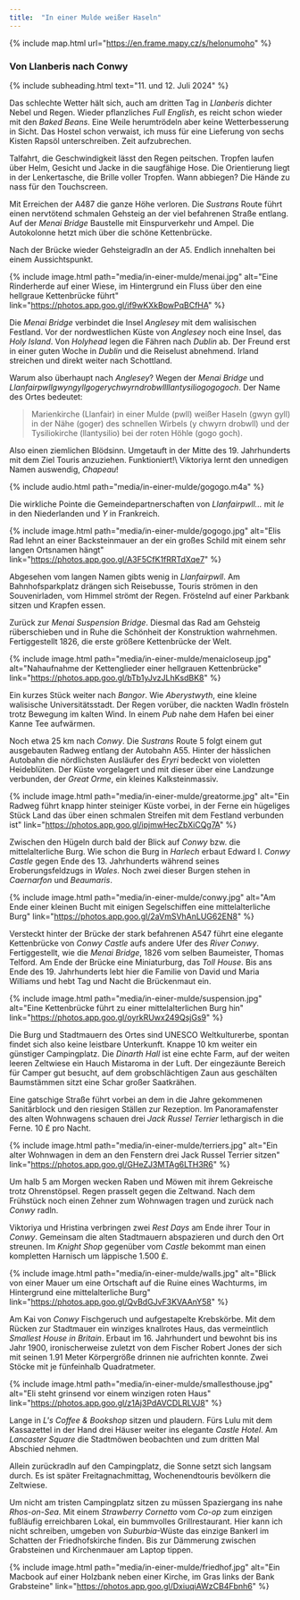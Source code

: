 ```yaml
---
title:  "In einer Mulde weißer Haseln"
---
```


{% include map.html url="https://en.frame.mapy.cz/s/helonumoho" %}

### Von Llanberis nach Conwy

{% include subheading.html text="11. und 12. Juli 2024" %}

Das schlechte Wetter hält sich, auch am dritten Tag in *Llanberis* dichter Nebel und Regen.
Wieder pflanzliches *Full English*, es reicht schon wieder mit den *Baked Beans*.
Eine Weile herumtrödeln aber keine Wetterbesserung in Sicht.
Das Hostel schon verwaist, ich muss für eine Lieferung von sechs Kisten Rapsöl unterschreiben.
Zeit aufzubrechen.

Talfahrt, die Geschwindigkeit lässt den Regen peitschen.
Tropfen laufen über Helm, Gesicht und Jacke in die saugfähige Hose.
Die Orientierung liegt in der Lenkertasche, die Brille voller Tropfen.
Wann abbiegen?
Die Hände zu nass für den Touchscreen.

Mit Erreichen der A487 die ganze Höhe verloren.
Die *Sustrans* Route führt einen nervtötend schmalen Gehsteig an der viel befahrenen Straße entlang.
Auf der *Menai Bridge* Baustelle mit Einspurverkehr und Ampel.
Die Autokolonne hetzt mich über die schöne Kettenbrücke.

Nach der Brücke wieder Gehsteigradln an der A5.
Endlich innehalten bei einem Aussichtspunkt.

{% include image.html path="media/in-einer-mulde/menai.jpg" alt="Eine Rinderherde auf einer Wiese, im Hintergrund ein Fluss über den eine hellgraue Kettenbrücke führt" link="https://photos.app.goo.gl/if9wKXkBpwPqBCfHA" %}

Die *Menai Bridge* verbindet die Insel *Anglesey* mit dem walisischen Festland.
Vor der nordwestlichen Küste von *Anglesey* noch eine Insel, das *Holy Island*.
Von *Holyhead* legen die Fähren nach *Dublin* ab.
Der Freund erst in einer guten Woche in *Dublin* und die Reiselust abnehmend.
Irland streichen und direkt weiter nach Schottland.

Warum also überhaupt nach *Anglesey*?
Wegen der *Menai Bridge* und *Llanfairpwll­gwyngyllgogery­chwyrndrobwll­llantysilio­gogogoch*.
Der Name des Ortes bedeutet:

>Marienkirche (Llanfair) in einer Mulde (pwll) weißer Haseln (gwyn gyll) in der Nähe (goger) des schnellen Wirbels (y chwyrn drobwll) und der Tysiliokirche (llantysilio) bei der roten Höhle (gogo goch).

Also einen ziemlichen Blödsinn.
Umgetauft in der Mitte des 19. Jahrhunderts mit dem Ziel Touris anzuziehen.
Funktioniert!\\
Viktoriya lernt den unnedigen Namen auswendig, *Chapeau*!

{% include audio.html path="media/in-einer-mulde/gogogo.m4a" %}

Die wirkliche Pointe die Gemeindepartnerschaften von *Llanfairpwll...* mit *le* in den Niederlanden und *Y* in Frankreich.

{% include image.html path="media/in-einer-mulde/gogogo.jpg" alt="Elis Rad lehnt an einer Backsteinmauer an der ein großes Schild mit einem sehr langen Ortsnamen hängt" link="https://photos.app.goo.gl/A3F5CfK1fRRTdXqe7" %}

Abgesehen vom langen Namen gibts wenig in *Llanfairpwll*.
Am Bahnhofsparkplatz drängen sich Reisebusse, Touris strömen in den Souvenirladen, vom Himmel strömt der Regen.
Fröstelnd auf einer Parkbank sitzen und Krapfen essen.

Zurück zur *Menai Suspension Bridge*.
Diesmal das Rad am Gehsteig rüberschieben und in Ruhe die Schönheit der Konstruktion wahrnehmen.
Fertiggestellt 1826, die erste größere Kettenbrücke der Welt.

{% include image.html path="media/in-einer-mulde/menaicloseup.jpg" alt="Nahaufnahme der Kettenglieder einer hellgrauen Kettenbrücke" link="https://photos.app.goo.gl/bTb1yJvzJLhKsdBK8" %}

Ein kurzes Stück weiter nach *Bangor*.
Wie *Aberystwyth*, eine kleine walisische Universitätsstadt.
Der Regen vorüber, die nackten Wadln frösteln trotz Bewegung im kalten Wind.
In einem *Pub* nahe dem Hafen bei einer Kanne Tee aufwärmen.

Noch etwa 25 km nach *Conwy*.
Die *Sustrans* Route 5 folgt einem gut ausgebauten Radweg entlang der Autobahn A55.
Hinter der hässlichen Autobahn die nördlichsten Ausläufer des *Eryri* bedeckt von violetten Heideblüten.
Der Küste vorgelagert und mit dieser über eine Landzunge verbunden, der *Great Orme*, ein kleines Kalksteinmassiv.

{% include image.html path="media/in-einer-mulde/greatorme.jpg" alt="Ein Radweg führt knapp hinter steiniger Küste vorbei, in der Ferne ein hügeliges Stück Land das über einen schmalen Streifen mit dem Festland verbunden ist" link="https://photos.app.goo.gl/ipjmwHecZbXiCQg7A" %}

Zwischen den Hügeln durch bald der Blick auf *Conwy* bzw. die mittelalterliche Burg.
Wie schon die Burg in *Harlech* erbaut Edward I. *Conwy Castle* gegen Ende des 13. Jahrhunderts während seines Eroberungsfeldzugs in *Wales*.
Noch zwei dieser Burgen stehen in *Caernarfon* und *Beaumaris*.

{% include image.html path="media/in-einer-mulde/conwy.jpg" alt="Am Ende einer kleinen Bucht mit einigen Segelschiffen eine mittelalterliche Burg" link="https://photos.app.goo.gl/2aVmSVhAnLUG62EN8" %}

Versteckt hinter der Brücke der stark befahrenen A547 führt eine elegante Kettenbrücke von *Conwy Castle* aufs andere Ufer des *River Conwy*.
Fertiggestellt, wie die *Menai Bridge*, 1826 vom selben Baumeister, Thomas Telford.
Am Ende der Brücke eine Miniaturburg, das *Toll House*.
Bis ans Ende des 19. Jahrhunderts lebt hier die Familie von David und Maria Williams und hebt Tag und Nacht die Brückenmaut ein.

{% include image.html path="media/in-einer-mulde/suspension.jpg" alt="Eine Kettenbrücke führt zu einer mittelalterlichen Burg hin" link="https://photos.app.goo.gl/oyrkRUwx249QsjGs9" %}

Die Burg und Stadtmauern des Ortes sind UNESCO Weltkulturerbe, spontan findet sich also keine leistbare Unterkunft.
Knappe 10 km weiter ein günstiger Campingplatz.
Die *Dinarth Hall* ist eine echte Farm, auf der weiten leeren Zeltwiese ein Hauch Mistaroma in der Luft.
Der eingezäunte Bereich für Camper gut besucht, auf dem grobschlächtigen Zaun aus geschälten Baumstämmen sitzt eine Schar großer Saatkrähen.

Eine gatschige Straße führt vorbei an dem in die Jahre gekommenen Sanitärblock und den riesigen Ställen zur Rezeption.
Im Panoramafenster des alten Wohnwagens schauen drei *Jack Russel Terrier* lethargisch in die Ferne.
10 £ pro Nacht.

{% include image.html path="media/in-einer-mulde/terriers.jpg" alt="Ein alter Wohnwagen in dem an den Fenstern drei Jack Russel Terrier sitzen" link="https://photos.app.goo.gl/GHeZJ3MTAg6LTH3R6" %}

Um halb 5 am Morgen wecken Raben und Möwen mit ihrem Gekreische trotz Ohrenstöpsel.
Regen prasselt gegen die Zeltwand.
Nach dem Frühstück noch einen Zehner zum Wohnwagen tragen und zurück nach *Conwy* radln.

Viktoriya und Hristina verbringen zwei *Rest Days* am Ende ihrer Tour in *Conwy*. 
Gemeinsam die alten Stadtmauern abspazieren und durch den Ort streunen.
Im *Knight Shop* gegenüber vom *Castle* bekommt man einen kompletten Harnisch um läppische 1.500 £.

{% include image.html path="media/in-einer-mulde/walls.jpg" alt="Blick von einer Mauer um eine Ortschaft auf die Ruine eines Wachturms, im Hintergrund eine mittelalterliche Burg" link="https://photos.app.goo.gl/QvBdGJvF3KVAAnY58" %}

Am Kai von *Conwy* Fischgeruch und aufgestapelte Krebskörbe.
Mit dem Rücken zur Stadtmauer ein winziges knallrotes Haus, das vermeintlich *Smallest House in Britain*.
Erbaut im 16. Jahrhundert und bewohnt bis ins Jahr 1900, ironischerweise zuletzt von dem Fischer Robert Jones der sich mit seinen 1.91 Meter Körpergröße drinnen nie aufrichten konnte.
Zwei Stöcke mit je fünfeinhalb Quadratmeter.

{% include image.html path="media/in-einer-mulde/smallesthouse.jpg" alt="Eli steht grinsend vor einem winzigen roten Haus" link="https://photos.app.goo.gl/z1Aj3PdAVCDLRLVJ8" %}

Lange in *L's Coffee & Bookshop* sitzen und plaudern.
Fürs Lulu mit dem Kassazettel in der Hand drei Häuser weiter ins elegante *Castle Hotel*.
Am *Lancaster Square* die Stadtmöwen beobachten und zum dritten Mal Abschied nehmen.

Allein zurückradln auf den Campingplatz, die Sonne setzt sich langsam durch.
Es ist später Freitagnachmittag, Wochenendtouris bevölkern die Zeltwiese.

Um nicht am tristen Campingplatz sitzen zu müssen Spaziergang ins nahe *Rhos-on-Sea*.
Mit einem *Strawberry Cornetto* vom *Co-op* zum einzigen fußläufig erreichbaren Lokal, ein bummvolles Grillrestaurant.
Hier kann ich nicht schreiben, umgeben von *Suburbia*-Wüste das einzige Bankerl im Schatten der Friedhofskirche finden.
Bis zur Dämmerung zwischen Grabsteinen und Kirchenmauer am Laptop tippen.

{% include image.html path="media/in-einer-mulde/friedhof.jpg" alt="Ein Macbook auf einer Holzbank neben einer Kirche, im Gras links der Bank Grabsteine" link="https://photos.app.goo.gl/DxiuqiAWzCB4Fbnh6" %}

